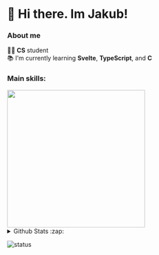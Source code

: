 # :wave: Hi there. Im Jakub!

### About me
:man_technologist: **CS** student<br>:books: I'm currently learning **Svelte**, **TypeScript**, and **C**<br>

### Main skills:
<img src="https://skillicons.dev/icons?i=rust,c,js,ts,svelte,java,git,vim" width=320 />

<details>
  <summary>Github Stats :zap:</summary>
  

  <img src="https://github-readme-stats.vercel.app/api?username=jm530ob&hide_title=false&hide_rank=false&show_icons=true&include_all_commits=false&count_private=true&disable_animations=false&theme=blueberry&locale=en&hide_border=true" height="150" alt="stats graph"  />
  <img src="https://github-readme-stats.vercel.app/api/top-langs?username=jm530ob&locale=en&hide_title=false&layout=compact&card_width=320&langs_count=5&theme=blueberry&hide_border=true" height="150" alt="languages graph"  />
</details>

![status](https://api.statusbadges.me/badge/status/484858766454423552?simple=true)
<!-- #![playing](https://api.statusbadges.me/badge/playing/484858766454423552) -->
<!-- [![spotify](https://api.statusbadges.me/badge/spotify/484858766454423552)](https://api.statusbadges.me/openspotify/484858766454423552) -->
